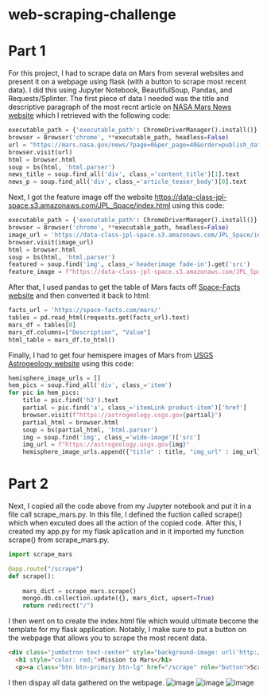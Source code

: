 # web-scraping-challenge

# Part 1
For this project, I had to scrape data on Mars from several websites and present it on a webpage using flask (with a button to scrape most recent data). I did this using Jupyter Notebook, BeautifulSoup, Pandas, and Requests/Splinter. 
The first piece of data I needed was the title and descriptive paragraph of the most recnt article on [NASA Mars News website](https://mars.nasa.gov/news/) which I retrieved with the following code: 
```python
executable_path = {'executable_path': ChromeDriverManager().install()}
browser = Browser('chrome', **executable_path, headless=False)
url = "https://mars.nasa.gov/news/?page=0&per_page=40&order=publish_date+desc%2Ccreated_at+desc&search=&category=19%2C165%2C184%2C204&blank_scope=Latest"
browser.visit(url)
html = browser.html
soup = bs(html, 'html.parser')
news_title = soup.find_all('div', class_='content_title')[1].text
news_p = soup.find_all('div', class_='article_teaser_body')[0].text
```
Next, I got the feature image off the website <https://data-class-jpl-space.s3.amazonaws.com/JPL_Space/index.html> using this code:
```python
executable_path = {'executable_path': ChromeDriverManager().install()}
browser = Browser('chrome', **executable_path, headless=False)
image_url = 'https://data-class-jpl-space.s3.amazonaws.com/JPL_Space/index.html'
browser.visit(image_url)
html = browser.html
soup = bs(html, 'html.parser')
featured = soup.find('img', class_='headerimage fade-in').get('src')
feature_image = f"https://data-class-jpl-space.s3.amazonaws.com/JPL_Space/{featured}"
```
After that, I used pandas to get the table of Mars facts off [Space-Facts website](https://space-facts.com/mars/) and then converted it back to html:
```python
facts_url = 'https://space-facts.com/mars/'
tables = pd.read_html(requests.get(facts_url).text)
mars_df = tables[0]
mars_df.columns=["Description", "Value"]
html_table = mars_df.to_html()
```
Finally, I had to get four hemispere images of Mars from [USGS Astrogeology website](https://astrogeology.usgs.gov/search/results?q=hemisphere+enhanced&k1=target&v1=Mars) using this code:
```python
hemisphere_image_urls = []
hem_pics = soup.find_all('div', class_='item')
for pic in hem_pics:
    title = pic.find('h3').text
    partial = pic.find('a', class_='itemLink product-item')['href']
    browser.visit(f"https://astrogeology.usgs.gov{partial}")
    partial_html = browser.html
    soup = bs(partial_html, 'html.parser')
    img = soup.find('img', class_='wide-image')['src']
    img_url = f"https://astrogeology.usgs.gov{img}"
    hemisphere_image_urls.append({"title" : title, "img_url" : img_url})
```
# Part 2
Next, I copied all the code above from my Jupyter notebook and put it in a file call scrape_mars.py. In this file, I defined the fuction called scrape() which when excuted does all the action of the copied code. After this, I created my app.py for my flask aplication and in it imported my function scrape() from scrape_mars.py.
```python
import scrape_mars

@app.route("/scrape")
def scrape():
    
    mars_dict = scrape_mars.scrape()
    mongo.db.collection.update({}, mars_dict, upsert=True)
    return redirect("/")
```
I then went on to create the index.html file which would ultimate become the template for my flask application. Notably, I make sure to put a button on the webpage that allows you to scrape the most recent data.
```html
<div class="jumbotron text-center" style="background-image: url('http://2.bp.blogspot.com/-EV6tLYaDZJE/Th6tirHH-uI/AAAAAAAAACY/pis1pJavAVE/s1600/3511_plate_5_copy.jpg'); height:300px">
  <h1 style="color: red;">Mission to Mars</h1>
  <p><a class="btn btn-primary btn-lg" href="/scrape" role="button">Scrape New Data!</a></p>
```
I then dispay all data gathered on the webpage.
![image](https://user-images.githubusercontent.com/84929443/135166772-ab070cd2-8fe6-4fb5-b890-e72e3658d5d8.png)
![image](https://user-images.githubusercontent.com/84929443/135166876-ee53b2c8-674c-42dc-96d7-78785ec10daa.png)
![image](https://user-images.githubusercontent.com/84929443/135166917-60dc356a-1813-454e-9954-8d5cff46cdd0.png)




